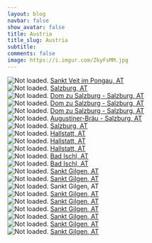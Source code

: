 ```yaml
---
layout: blog
navbar: false
show_avatar: false
title: Austria
title_slug: Austria
subtitle: 
comments: false
image: https://i.imgur.com/ZkyFsMM.jpg
---
```


<div class="img-container">
  <img src="https://i.imgur.com/uP1S5XY.jpg" alt="Not loaded." class="center-block">
  <a href="https://www.google.com/maps/search/?api=1&query=47.4813539,13.1870748" target="_blank">
    <span class="img-caption-corner" style="display: inline;">Sankt Veit im Pongau, AT</span>
  </a>  
</div> 


<div class="img-container">
  <img src="https://i.imgur.com/m0TW7qQ.jpg" alt="Not loaded." class="center-block">
  <a href="https://www.google.com/maps/search/?api=1&query=47.8058763,13.0332365" target="_blank">
    <span class="img-caption-corner" style="display: inline;">Salzburg, AT</span>
  </a>  
</div> 


<div class="img-container">
  <img src="https://i.imgur.com/fXCBmjg.jpg" alt="Not loaded." class="center-block">
  <a href="https://www.google.com/maps/search/?api=1&query=47.7978184,13.0446747" target="_blank">
    <span class="img-caption-corner" style="display: inline;">Dom zu Salzburg - Salzburg, AT</span>
  </a>  
</div> 


<div class="img-container">
  <img src="https://i.imgur.com/Oz1NVTo.jpg" alt="Not loaded." class="center-block">
  <a href="https://www.google.com/maps/search/?api=1&query=47.7978184,13.0446747" target="_blank">
    <span class="img-caption-corner" style="display: inline;">Dom zu Salzburg - Salzburg, AT</span>
  </a>  
</div> 


<div class="img-container">
  <img src="https://i.imgur.com/qd5eMMW.jpg" alt="Not loaded." class="center-block">
  <a href="https://www.google.com/maps/search/?api=1&query=47.7978184,13.0446747" target="_blank">
    <span class="img-caption-corner" style="display: inline;">Dom zu Salzburg - Salzburg, AT</span>
  </a>  
</div> 


<div class="img-container">
  <img src="https://i.imgur.com/sZKmQEy.jpg" alt="Not loaded." class="center-block">
  <a href="https://www.google.com/maps/search/?api=1&query=47.7947181,12.9984300" target="_blank">
    <span class="img-caption-corner" style="display: inline;">Augustiner-Bräu - Salzburg, AT</span>
  </a>  
</div> 


<div class="img-container">
  <img src="https://i.imgur.com/x2unBgV.jpg" alt="Not loaded." class="center-block">
  <a href="https://www.google.com/maps/search/?api=1&query=47.8011719,13.0364977" target="_blank">
    <span class="img-caption-corner" style="display: inline;">Salzburg, AT</span>
  </a>  
</div> 


<div class="img-container">
  <img src="https://i.imgur.com/rLTQLX8.jpg" alt="Not loaded." class="center-block">
  <a href="https://www.google.com/maps/search/?api=1&query=47.7128151,13.6266369" target="_blank">
    <span class="img-caption-corner" style="display: inline;">Hallstatt, AT</span>
  </a>  
</div> 


<div class="img-container">
  <img src="https://i.imgur.com/vncTd71.jpg" alt="Not loaded." class="center-block">
  <a href="https://www.google.com/maps/search/?api=1&query=47.7174215,13.4401326" target="_blank">
    <span class="img-caption-corner" style="display: inline;">Hallstatt, AT</span>
  </a>  
</div> 


<div class="img-container">
  <img src="https://i.imgur.com/dqeWxUT.jpg" alt="Not loaded." class="center-block">
  <a href="https://www.google.com/maps/search/?api=1&query=47.7174215,13.4401326" target="_blank">
    <span class="img-caption-corner" style="display: inline;">Hallstatt, AT</span>
  </a>  
</div> 


<div class="img-container">
  <img src="https://i.imgur.com/YG8dfCr.jpg" alt="Not loaded." class="center-block">
  <a href="https://www.google.com/maps/search/?api=1&query=47.7656937,13.3661239" target="_blank">
    <span class="img-caption-corner" style="display: inline;">Bad Ischl, AT</span>
  </a>  
</div> 


<div class="img-container">
  <img src="https://i.imgur.com/k0mQjtb.jpg" alt="Not loaded." class="center-block">
  <a href="https://www.google.com/maps/search/?api=1&query=47.7656937,13.3661239" target="_blank">
    <span class="img-caption-corner" style="display: inline;">Bad Ischl, AT</span>
  </a>  
</div> 


<div class="img-container">
  <img src="https://i.imgur.com/1oXAjrc.jpg" alt="Not loaded." class="center-block">
  <a href="https://www.google.com/maps/search/?api=1&query=47.7723278,13.3536306" target="_blank">
    <span class="img-caption-corner" style="display: inline;">Sankt Gilgen, AT</span>
  </a>  
</div> 


<div class="img-container">
  <img src="https://i.imgur.com/WJT4n32.jpg" alt="Not loaded." class="center-block">
  <a href="https://www.google.com/maps/search/?api=1&query=47.7720639,13.3537667" target="_blank">
    <span class="img-caption-corner" style="display: inline;">Sankt Gilgen, AT</span>
  </a>  
</div> 


<div class="img-container">
  <img src="https://i.imgur.com/iaczoCq.jpg" alt="Not loaded." class="center-block">
  <a  target="_blank">
    <span class="img-caption-corner" style="display: inline;">Sankt Gilgen, AT</span>
  </a>  
</div> 


<div class="img-container">
  <img src="https://i.imgur.com/3EATn59.jpg" alt="Not loaded." class="center-block">
  <a href="https://www.google.com/maps/search/?api=1&query=47.8170207,13.1815709" target="_blank">
    <span class="img-caption-corner" style="display: inline;">Sankt Gilgen, AT</span>
  </a>  
</div> 


<div class="img-container">
  <img src="https://i.imgur.com/g3cGG4i.jpg" alt="Not loaded." class="center-block">
  <a href="https://www.google.com/maps/search/?api=1&query=47.8096835,13.0637443" target="_blank">
    <span class="img-caption-corner" style="display: inline;">Sankt Gilgen, AT</span>
  </a>  
</div> 


<div class="img-container">
  <img src="https://i.imgur.com/aImdBYY.jpg" alt="Not loaded." class="center-block">
  <a href="https://www.google.com/maps/search/?api=1&query=47.8074159,13.0600414" target="_blank">
    <span class="img-caption-corner" style="display: inline;">Sankt Gilgen, AT</span>
  </a>  
</div> 


<div class="img-container">
  <img src="https://i.imgur.com/ZkyFsMM.jpg" alt="Not loaded." class="center-block">
  <a href="https://www.google.com/maps/search/?api=1&query=47.7994097,12.9879925" target="_blank">
    <span class="img-caption-corner" style="display: inline;">Sankt Gilgen, AT</span>
  </a>  
</div> 


<div class="img-container">
  <img src="https://i.imgur.com/IBsGxW9.jpg" alt="Not loaded." class="center-block">
  <a href="https://www.google.com/maps/search/?api=1&query=47.7942241,13.0077284" target="_blank">
    <span class="img-caption-corner" style="display: inline;">Sankt Gilgen, AT</span>
  </a>  
</div> 


<div class="img-container">
  <img src="https://i.imgur.com/D5DbKq0.jpg" alt="Not loaded." class="center-block">
  <a href="https://www.google.com/maps/search/?api=1&query=47.7942241,13.0077284" target="_blank">
    <span class="img-caption-corner" style="display: inline;">Sankt Gilgen, AT</span>
  </a>  
</div> 


